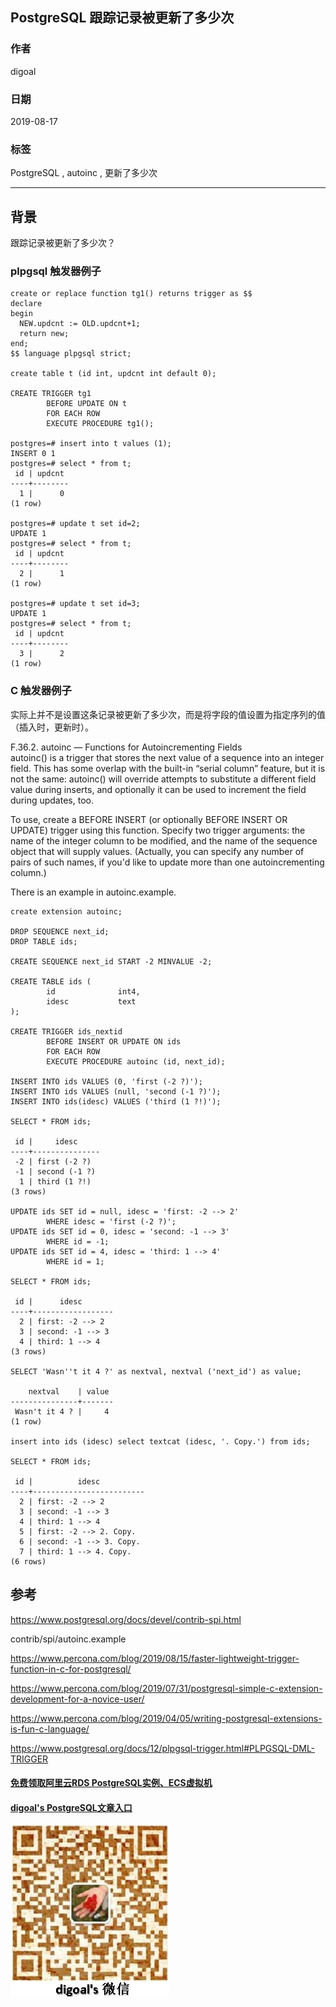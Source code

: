 ## PostgreSQL 跟踪记录被更新了多少次      
                        
### 作者                        
digoal                        
                        
### 日期                        
2019-08-17                       
                        
### 标签                        
PostgreSQL , autoinc , 更新了多少次    
                        
----                        
                        
## 背景               
跟踪记录被更新了多少次？  
  
### plpgsql 触发器例子  
  
```  
create or replace function tg1() returns trigger as $$  
declare  
begin  
  NEW.updcnt := OLD.updcnt+1;  
  return new;  
end;  
$$ language plpgsql strict;  
  
create table t (id int, updcnt int default 0);  
  
CREATE TRIGGER tg1  
        BEFORE UPDATE ON t  
        FOR EACH ROW  
        EXECUTE PROCEDURE tg1();  
  
postgres=# insert into t values (1);  
INSERT 0 1  
postgres=# select * from t;  
 id | updcnt   
----+--------  
  1 |      0  
(1 row)  
  
postgres=# update t set id=2;  
UPDATE 1  
postgres=# select * from t;  
 id | updcnt   
----+--------  
  2 |      1  
(1 row)  
  
postgres=# update t set id=3;  
UPDATE 1  
postgres=# select * from t;  
 id | updcnt   
----+--------  
  3 |      2  
(1 row)  
```  
  
### C 触发器例子  
实际上并不是设置这条记录被更新了多少次，而是将字段的值设置为指定序列的值（插入时，更新时）。  
  
F.36.2. autoinc — Functions for Autoincrementing Fields  
autoinc() is a trigger that stores the next value of a sequence into an integer field. This has some overlap with the built-in “serial column” feature, but it is not the same: autoinc() will override attempts to substitute a different field value during inserts, and optionally it can be used to increment the field during updates, too.  
  
To use, create a BEFORE INSERT (or optionally BEFORE INSERT OR UPDATE) trigger using this function. Specify two trigger arguments: the name of the integer column to be modified, and the name of the sequence object that will supply values. (Actually, you can specify any number of pairs of such names, if you'd like to update more than one autoincrementing column.)  
  
There is an example in autoinc.example.  
  
```  
create extension autoinc;  
  
DROP SEQUENCE next_id;  
DROP TABLE ids;  
  
CREATE SEQUENCE next_id START -2 MINVALUE -2;  
  
CREATE TABLE ids (  
        id              int4,  
        idesc           text  
);  
  
CREATE TRIGGER ids_nextid  
        BEFORE INSERT OR UPDATE ON ids  
        FOR EACH ROW  
        EXECUTE PROCEDURE autoinc (id, next_id);  
  
INSERT INTO ids VALUES (0, 'first (-2 ?)');  
INSERT INTO ids VALUES (null, 'second (-1 ?)');  
INSERT INTO ids(idesc) VALUES ('third (1 ?!)');  
  
SELECT * FROM ids;  
  
 id |     idesc       
----+---------------  
 -2 | first (-2 ?)  
 -1 | second (-1 ?)  
  1 | third (1 ?!)  
(3 rows)  
  
UPDATE ids SET id = null, idesc = 'first: -2 --> 2'  
        WHERE idesc = 'first (-2 ?)';  
UPDATE ids SET id = 0, idesc = 'second: -1 --> 3'  
        WHERE id = -1;  
UPDATE ids SET id = 4, idesc = 'third: 1 --> 4'  
        WHERE id = 1;  
  
SELECT * FROM ids;  
  
 id |      idesc         
----+------------------  
  2 | first: -2 --> 2  
  3 | second: -1 --> 3  
  4 | third: 1 --> 4  
(3 rows)  
  
SELECT 'Wasn''t it 4 ?' as nextval, nextval ('next_id') as value;  
  
    nextval    | value   
---------------+-------  
 Wasn't it 4 ? |     4  
(1 row)  
  
insert into ids (idesc) select textcat (idesc, '. Copy.') from ids;  
  
SELECT * FROM ids;  
  
 id |          idesc            
----+-------------------------  
  2 | first: -2 --> 2  
  3 | second: -1 --> 3  
  4 | third: 1 --> 4  
  5 | first: -2 --> 2. Copy.  
  6 | second: -1 --> 3. Copy.  
  7 | third: 1 --> 4. Copy.  
(6 rows)  
```  
  
## 参考      
https://www.postgresql.org/docs/devel/contrib-spi.html      
      
contrib/spi/autoinc.example      
        
https://www.percona.com/blog/2019/08/15/faster-lightweight-trigger-function-in-c-for-postgresql/      
      
https://www.percona.com/blog/2019/07/31/postgresql-simple-c-extension-development-for-a-novice-user/      
      
https://www.percona.com/blog/2019/04/05/writing-postgresql-extensions-is-fun-c-language/      
      
https://www.postgresql.org/docs/12/plpgsql-trigger.html#PLPGSQL-DML-TRIGGER      
        
      
  
  
  
  
  
  
  
  
  
#### [免费领取阿里云RDS PostgreSQL实例、ECS虚拟机](https://free.aliyun.com/ "57258f76c37864c6e6d23383d05714ea")
  
  
#### [digoal's PostgreSQL文章入口](https://github.com/digoal/blog/blob/master/README.md "22709685feb7cab07d30f30387f0a9ae")
  
  
![digoal's weixin](../pic/digoal_weixin.jpg "f7ad92eeba24523fd47a6e1a0e691b59")
  
  
  
  
  
  
  
